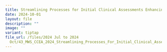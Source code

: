 ```yaml
---
title: Streamlining Processes for Initial Clinical Assessments Enhancing Efficiency
date: 2024-10-01
layout: file
description: ""
image: ""
variant: tiptap
file_url: /files/2024 Jul to 2024
  Oct/43_MWS_CCEA_2024_Streamlining_Processes_For_Initial_Clinical_Assessments_Enhancing_Efficiency_In_An_Integrated_Home_Health_.pdf
---
```

